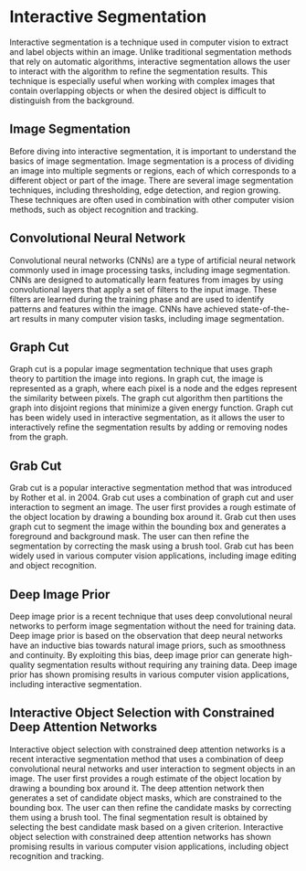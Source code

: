 # Interactive Segmentation

Interactive segmentation is a technique used in computer vision to extract and label objects within an image. Unlike traditional segmentation methods that rely on automatic algorithms, interactive segmentation allows the user to interact with the algorithm to refine the segmentation results. This technique is especially useful when working with complex images that contain overlapping objects or when the desired object is difficult to distinguish from the background.

## Image Segmentation

Before diving into interactive segmentation, it is important to understand the basics of image segmentation. Image segmentation is a process of dividing an image into multiple segments or regions, each of which corresponds to a different object or part of the image. There are several image segmentation techniques, including thresholding, edge detection, and region growing. These techniques are often used in combination with other computer vision methods, such as object recognition and tracking.

## Convolutional Neural Network

Convolutional neural networks (CNNs) are a type of artificial neural network commonly used in image processing tasks, including image segmentation. CNNs are designed to automatically learn features from images by using convolutional layers that apply a set of filters to the input image. These filters are learned during the training phase and are used to identify patterns and features within the image. CNNs have achieved state-of-the-art results in many computer vision tasks, including image segmentation.

## Graph Cut

Graph cut is a popular image segmentation technique that uses graph theory to partition the image into regions. In graph cut, the image is represented as a graph, where each pixel is a node and the edges represent the similarity between pixels. The graph cut algorithm then partitions the graph into disjoint regions that minimize a given energy function. Graph cut has been widely used in interactive segmentation, as it allows the user to interactively refine the segmentation results by adding or removing nodes from the graph.

## Grab Cut

Grab cut is a popular interactive segmentation method that was introduced by Rother et al. in 2004. Grab cut uses a combination of graph cut and user interaction to segment an image. The user first provides a rough estimate of the object location by drawing a bounding box around it. Grab cut then uses graph cut to segment the image within the bounding box and generates a foreground and background mask. The user can then refine the segmentation by correcting the mask using a brush tool. Grab cut has been widely used in various computer vision applications, including image editing and object recognition.

## Deep Image Prior

Deep image prior is a recent technique that uses deep convolutional neural networks to perform image segmentation without the need for training data. Deep image prior is based on the observation that deep neural networks have an inductive bias towards natural image priors, such as smoothness and continuity. By exploiting this bias, deep image prior can generate high-quality segmentation results without requiring any training data. Deep image prior has shown promising results in various computer vision applications, including interactive segmentation.

## Interactive Object Selection with Constrained Deep Attention Networks

Interactive object selection with constrained deep attention networks is a recent interactive segmentation method that uses a combination of deep convolutional neural networks and user interaction to segment objects in an image. The user first provides a rough estimate of the object location by drawing a bounding box around it. The deep attention network then generates a set of candidate object masks, which are constrained to the bounding box. The user can then refine the candidate masks by correcting them using a brush tool. The final segmentation result is obtained by selecting the best candidate mask based on a given criterion. Interactive object selection with constrained deep attention networks has shown promising results in various computer vision applications, including object recognition and tracking.
